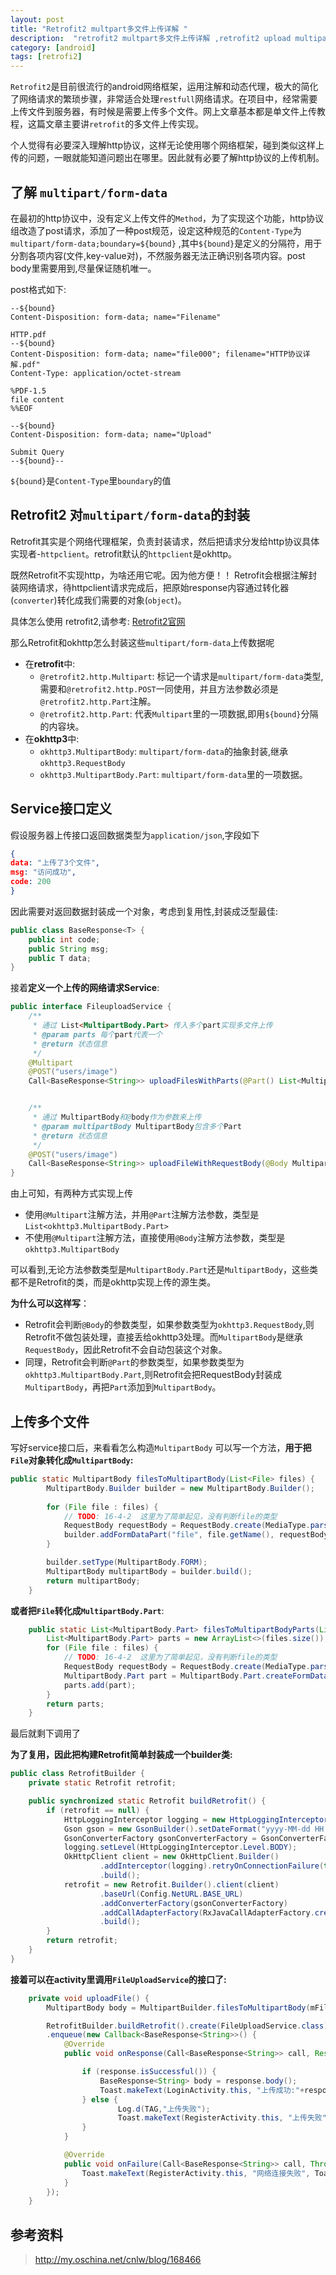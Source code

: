 ```yaml
---
layout: post
title: "Retrofit2 multpart多文件上传详解 "
description:  "retrofit2 multpart多文件上传详解 ,retrofit2 upload multipart files"
category: [android]
tags: [retrofi2]
---
```


`Retrofit2`是目前很流行的android网络框架，运用注解和动态代理，极大的简化了网络请求的繁琐步骤，非常适合处理`restfull`网络请求。在项目中，经常需要上传文件到服务器，有时候是需要上传多个文件。网上文章基本都是单文件上传教程，这篇文章主要讲`retrofit`的多文件上传实现。<!-- more -->

个人觉得有必要深入理解http协议，这样无论使用哪个网络框架，碰到类似这样上传的问题，一眼就能知道问题出在哪里。因此就有必要了解http协议的上传机制。

## 了解 `multipart/form-data`
在最初的http协议中，没有定义上传文件的`Method`，为了实现这个功能，http协议组改造了post请求，添加了一种post规范，设定这种规范的`Content-Type`为`multipart/form-data;boundary=${bound}` ,其中`${bound}`是定义的分隔符，用于分割各项内容(文件,key-value对)，不然服务器无法正确识别各项内容。post body里需要用到,尽量保证随机唯一。

post格式如下:

```
--${bound}
Content-Disposition: form-data; name="Filename"
 
HTTP.pdf
--${bound}
Content-Disposition: form-data; name="file000"; filename="HTTP协议详解.pdf"
Content-Type: application/octet-stream
 
%PDF-1.5
file content
%%EOF
 
--${bound}
Content-Disposition: form-data; name="Upload"
 
Submit Query
--${bound}--
```

`${bound}`是`Content-Type`里`boundary`的值

## Retrofit2 对`multipart/form-data`的封装

Retrofit其实是个网络代理框架，负责封装请求，然后把请求分发给http协议具体实现者-`httpclient`。retrofit默认的`httpclient`是okhttp。

既然Retrofit不实现http，为啥还用它呢。因为他方便！！
Retrofit会根据注解封装网络请求，待httpclient请求完成后，把原始response内容通过转化器(`converter`)转化成我们需要的对象(`object`)。

具体怎么使用 retrofit2,请参考: [Retrofit2官网](http://square.github.io/retrofit/)

那么Retrofit和okhttp怎么封装这些`multipart/form-data`上传数据呢

* 在**retrofit**中:
    * `@retrofit2.http.Multipart`: 标记一个请求是`multipart/form-data`类型,需要和`@retrofit2.http.POST`一同使用，并且方法参数必须是`@retrofit2.http.Part`注解。
    * `@retrofit2.http.Part`: 代表`Multipart`里的一项数据,即用`${bound}`分隔的内容块。
* 在**okhttp3**中:
    * `okhttp3.MultipartBody`: `multipart/form-data`的抽象封装,继承`okhttp3.RequestBody`
    * `okhttp3.MultipartBody.Part`: `multipart/form-data`里的一项数据。

## Service接口定义
假设服务器上传接口返回数据类型为`application/json`,字段如下

```json
{
data: "上传了3个文件",
msg: "访问成功",
code: 200
}
```

因此需要对返回数据封装成一个对象，考虑到复用性,封装成泛型最佳:

```java
public class BaseResponse<T> {
    public int code;
    public String msg;
    public T data;
}
```

接着**定义一个上传的网络请求Service**:

``` java
public interface FileuploadService {
    /**
     * 通过 List<MultipartBody.Part> 传入多个part实现多文件上传
     * @param parts 每个part代表一个
     * @return 状态信息
     */
    @Multipart
    @POST("users/image")
    Call<BaseResponse<String>> uploadFilesWithParts(@Part() List<MultipartBody.Part> parts);


    /**
     * 通过 MultipartBody和@body作为参数来上传
     * @param multipartBody MultipartBody包含多个Part
     * @return 状态信息
     */
    @POST("users/image")
    Call<BaseResponse<String>> uploadFileWithRequestBody(@Body MultipartBody multipartBody);
}
```

由上可知，有两种方式实现上传

* 使用`@Multipart`注解方法，并用`@Part`注解方法参数，类型是`List<okhttp3.MultipartBody.Part>`
* 不使用`@Multipart`注解方法，直接使用`@Body`注解方法参数，类型是`okhttp3.MultipartBody`

可以看到,无论方法参数类型是`MultipartBody.Part`还是`MultipartBody`，这些类都不是Retrofit的类，而是okhttp实现上传的源生类。

**为什么可以这样写**：

* Retrofit会判断`@Body`的参数类型，如果参数类型为`okhttp3.RequestBody`,则Retrofit不做包装处理，直接丢给okhttp3处理。而`MultipartBody`是继承`RequestBody`，因此Retrofit不会自动包装这个对象。
* 同理，Retrofit会判断`@Part`的参数类型，如果参数类型为`okhttp3.MultipartBody.Part`,则Retrofit会把RequestBody封装成`MultipartBody`，再把`Part`添加到`MultipartBody`。

## 上传多个文件

写好service接口后，来看看怎么构造`MultipartBody`
可以写一个方法，**用于把`File`对象转化成`MultipartBody`:**

``` java
public static MultipartBody filesToMultipartBody(List<File> files) {
        MultipartBody.Builder builder = new MultipartBody.Builder();
        
        for (File file : files) {
            // TODO: 16-4-2  这里为了简单起见，没有判断file的类型 
            RequestBody requestBody = RequestBody.create(MediaType.parse("image/png"), file);
            builder.addFormDataPart("file", file.getName(), requestBody);
        }

        builder.setType(MultipartBody.FORM);
        MultipartBody multipartBody = builder.build();
        return multipartBody;
    }
```
**或者把`File`转化成`MultipartBody.Part`**:

``` java
    public static List<MultipartBody.Part> filesToMultipartBodyParts(List<File> files) {
        List<MultipartBody.Part> parts = new ArrayList<>(files.size());
        for (File file : files) {
            // TODO: 16-4-2  这里为了简单起见，没有判断file的类型
            RequestBody requestBody = RequestBody.create(MediaType.parse("image/png"), file);
            MultipartBody.Part part = MultipartBody.Part.createFormData("file", file.getName(), requestBody);
            parts.add(part);
        }
        return parts;
    }
```

最后就剩下调用了

**为了复用，因此把构建Retrofit简单封装成一个builder类:**

```java
public class RetrofitBuilder {
    private static Retrofit retrofit;

    public synchronized static Retrofit buildRetrofit() {
        if (retrofit == null) {
            HttpLoggingInterceptor logging = new HttpLoggingInterceptor();
            Gson gson = new GsonBuilder().setDateFormat("yyyy-MM-dd HH:mm:ss").create();
            GsonConverterFactory gsonConverterFactory = GsonConverterFactory.create(gson);
            logging.setLevel(HttpLoggingInterceptor.Level.BODY);
            OkHttpClient client = new OkHttpClient.Builder()
                    .addInterceptor(logging).retryOnConnectionFailure(true)
                    .build();
            retrofit = new Retrofit.Builder().client(client)
                    .baseUrl(Config.NetURL.BASE_URL)
                    .addConverterFactory(gsonConverterFactory)
                    .addCallAdapterFactory(RxJavaCallAdapterFactory.create())
                    .build();
        }
        return retrofit;
    }
}
```

**接着可以在activity里调用`FileUploadService`的接口了:**

```java
    private void uploadFile() {
        MultipartBody body = MultipartBuilder.filesToMultipartBody(mFileList);

        RetrofitBuilder.buildRetrofit().create(FileUploadService.class).uploadFileWithRequestBody(body)
        .enqueue(new Callback<BaseResponse<String>>() {
            @Override
            public void onResponse(Call<BaseResponse<String>> call, Response<BaseResponse<String>> response) {

                if (response.isSuccessful()) {
                    BaseResponse<String> body = response.body();
                    Toast.makeText(LoginActivity.this, "上传成功:"+response.body().getMsg(), Toast.LENGTH_SHORT).show();
                } else {
                        Log.d(TAG,"上传失败");
                        Toast.makeText(RegisterActivity.this, "上传失败", Toast.LENGTH_SHORT).show();
                }
            }

            @Override
            public void onFailure(Call<BaseResponse<String>> call, Throwable t) {
                Toast.makeText(RegisterActivity.this, "网络连接失败", Toast.LENGTH_SHORT).show();
            }
        });
    }
```


## 参考资料
><http://my.oschina.net/cnlw/blog/168466>

